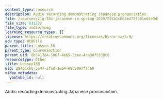 ```yaml
---
content_type: resource
description: Audio recording demonstrating Japanese pronunciation.
file: /courses/21g-504-japanese-iv-spring-2009/294b1cb65e472f681e64e9d5897fac69_Lesson18B.mp3
file_size: 831222
file_type: audio/mpeg
learning_resource_types: []
license: https://creativecommons.org/licenses/by-nc-sa/4.0/
ocw_type: OCWFile
parent_title: Lesson 18
parent_type: CourseSection
parent_uid: 8b541784-586f-4e65-3cee-4ca3df5330c8
resourcetype: Other
title: Lesson18B
uid: 294b1cb6-5e47-2f68-1e64-e9d5897fac69
video_metadata:
  youtube_id: null
---
```

Audio recording demonstrating Japanese pronunciation.